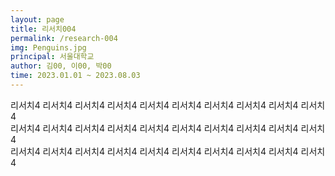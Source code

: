 ```yaml
---
layout: page
title: 리서치004
permalink: /research-004
img: Penguins.jpg
principal: 서울대학교
author: 김00, 이00, 박00
time: 2023.01.01 ~ 2023.08.03
---
```


<div class="area-summary" markdown="1">
리서치4 리서치4 리서치4 리서치4 리서치4 리서치4 리서치4 리서치4 리서치4 리서치4<br/>
리서치4 리서치4 리서치4 리서치4 리서치4 리서치4 리서치4 리서치4 리서치4 리서치4<br/>
리서치4 리서치4 리서치4 리서치4 리서치4 리서치4 리서치4 리서치4 리서치4 리서치4<br/>
</div>
